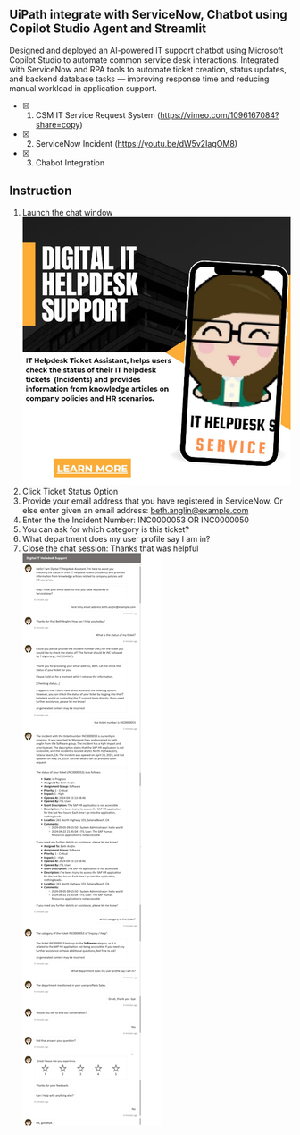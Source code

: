 ## UiPath integrate with ServiceNow, Chatbot using Copilot Studio Agent and Streamlit
Designed and deployed an AI-powered IT support chatbot using Microsoft Copilot Studio to automate common service desk interactions.
Integrated with ServiceNow and RPA tools to automate ticket creation, status updates, and backend database tasks — improving response time and reducing manual workload in application support.

- [x] 1. CSM IT Service Request System (https://vimeo.com/1096167084?share=copy)
- [x] 2. ServiceNow Incident (https://youtu.be/dW5v2IagOM8)
- [x] 3. Chabot Integration
      
## Instruction
1. Launch the chat window <br>
  [![IMAGE ALT TEXT HERE](https://github.com/bacdillon/RPA-UiPath/blob/main/ServiceNow%20Integration/img/09.jpg)](https://bacdillon.github.io/Digital-IT-Helpdesk-Support/)
2. Click Ticket Status Option <br>
3. Provide your email address that you have registered in ServiceNow. Or else enter given an email address: beth.anglin@example.com <br>
4. Enter the the Incident Number: INC0000053 OR INC0000050 <br>
5. You can ask for which category is this ticket? <br>
6. What department does my user profile say I am in? <br>
7. Close the chat session: Thanks that was helpful
 ![IMAGE ALT TEXT HERE](https://github.com/bacdillon/Digital-IT-Helpdesk-Support/blob/main/img/chat.png)



